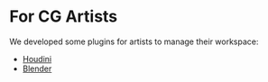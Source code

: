 # For CG Artists

We developed some plugins for artists to manage their workspace:

-   [Houdini](https://github.com/OmooLab/Omoospace-Houdini)
-   [Blender](https://github.com/OmooLab/Omoospace-Blender)
